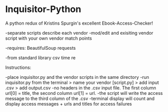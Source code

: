 # Inquisitor-Python

A python redux of Kristins Spurgin's excellent Ebook-Access-Checker!
  
  -separate scripts describe each vendor
  -mod/edit and exisiting vendor script with your own vendor match points
  
  
  -requires: 
  BeautifulSoup
  requests
  
  -from standard library
  csv
  time
  re
  

Instructions:

-place inquisitor.py and the vendor scripts in the same directory
-run inquisitor.py from the terminal > name your vendor [script.py] > add input .csv > add output.csv
-no headers in the .csv input file. The first column url[0] = title, the second column url[1] = url. 
-the script will write the access message to the third column of the .csv
-terminal display will count and display access messages + urls and titles for access failures
